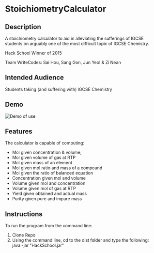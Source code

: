 # StoichiometryCalculator

## Description 
A stoichiometry calculator to aid in alleviating the sufferings of IGCSE students on arguably one of the most difficult topic of IGCSE Chemistry. 

Hack School Winner of 2015

Team WriteCodes: Sai Hou, Sang Gon, Jun Yeol & Zi Nean

## Intended Audience 
Students taking (and suffering with) IGCSE Chemistry 

## Demo
![Demo of use](https://i.imgur.com/u2PDycB.gif)

## Features
The calculator is capable of computing: 
- Mol given concentration & volume, 
- Mol given volume of gas at RTP
- Mol given mass of an element
- Mol given mol ratio and mass of a compound
- Mol given the ratio of balanced equation
- Concentration given mol and volume
- Volume given mol and concentration
- Volume given mol of gas at RTP
- Yield given obtained and actual mass
- Purity given pure and impure mass

## Instructions 
To run the program from the command line: 
1. Clone Repo
2. Using the command line, cd to the dist folder and type the following: java -jar "HackSchool.jar"

